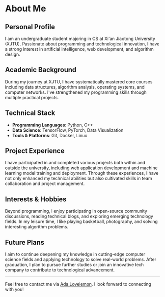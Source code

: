 # About Me

## Personal Profile

I am an undergraduate student majoring in CS at Xi'an Jiaotong University (XJTU). Passionate about programming and technological innovation, I have a strong interest in artificial intelligence, web development, and algorithm design.

## Academic Background

During my journey at XJTU, I have systematically mastered core courses including data structures, algorithm analysis, operating systems, and computer networks. I've strengthened my programming skills through multiple practical projects.

## Technical Stack

- **Programming Languages**: Python, C++
- **Data Science**: TensorFlow, PyTorch, Data Visualization
- **Tools & Platforms**: Git, Docker, Linux

## Project Experience

I have participated in and completed various projects both within and outside the university, including web application development and machine learning model training and deployment. Through these experiences, I have not only enhanced my technical abilities but also cultivated skills in team collaboration and project management.

## Interests & Hobbies

Beyond programming, I enjoy participating in open-source community discussions, reading technical blogs, and exploring emerging technology fields. In my leisure time, I like playing basketball, photography, and solving interesting algorithm problems.

## Future Plans

I aim to continue deepening my knowledge in cutting-edge computer science fields and applying technology to solve real-world problems. After graduation, I plan to pursue further studies or join an innovative tech company to contribute to technological advancement.

---

Feel free to contact me via [Ada Lovelemon](Adalovelemon@gmail.com). I look forward to connecting with you!